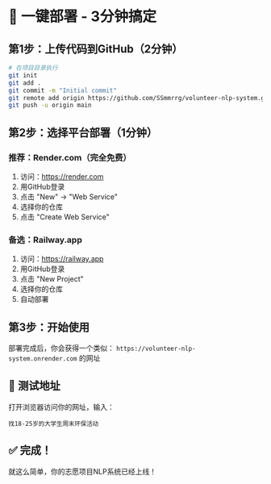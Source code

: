 # 🚀 一键部署 - 3分钟搞定

## 第1步：上传代码到GitHub（2分钟）

```bash
# 在项目目录执行
git init
git add .
git commit -m "Initial commit"
git remote add origin https://github.com/SSmmrrg/volunteer-nlp-system.git
git push -u origin main
```

## 第2步：选择平台部署（1分钟）

### 推荐：Render.com（完全免费）
1. 访问：https://render.com
2. 用GitHub登录
3. 点击 "New" → "Web Service"
4. 选择你的仓库
5. 点击 "Create Web Service"

### 备选：Railway.app
1. 访问：https://railway.app
2. 用GitHub登录
3. 点击 "New Project"
4. 选择你的仓库
5. 自动部署

## 第3步：开始使用

部署完成后，你会获得一个类似：
`https://volunteer-nlp-system.onrender.com` 的网址

## 🎯 测试地址

打开浏览器访问你的网址，输入：
```
找18-25岁的大学生周末环保活动
```

## ✅ 完成！

就这么简单，你的志愿项目NLP系统已经上线！